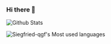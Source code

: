 ### Hi there 👋

![Github Stats](https://github-readme-stats.vercel.app/api?username=Siegfried-qgf&show_icons=true&theme=dark&count_private=true)


![Siegfried-qgf's Most used languages](https://github-readme-stats.vercel.app/api/top-langs/?username=Siegfried-qgf&layout=compact&hide_border=true&langs_count=10)

<!--
**Siegfried-qgf/Siegfried-qgf** is a ✨ _special_ ✨ repository because its `README.md` (this file) appears on your GitHub profile.

Here are some ideas to get you started:

- 🔭 I’m currently working on ...
- 🌱 I’m currently learning ...
- 👯 I’m looking to collaborate on ...
- 🤔 I’m looking for help with ...
- 💬 Ask me about ...
- 📫 How to reach me: ...
- 😄 Pronouns: ...
- ⚡ Fun fact: ...
-->
